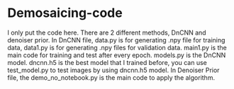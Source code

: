 # Demosaicing-code
I only put the code here. There are 2 different methods, DnCNN and denoiser prior.
In DnCNN file, data.py is for generating .npy file for training data, data1.py is for generating .npy files for validation data. main1.py is the main code for training and test after every epoch. models.py is the DnCNN model. dncnn.h5 is the best model that I trained before, you can use test_model.py to test images by using dncnn.h5 model.
In Denoiser Prior file, the demo_no_notebook.py is the main code to apply the algorithm.
